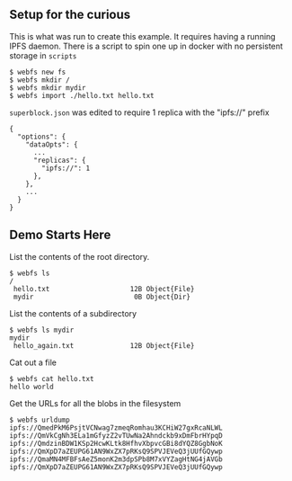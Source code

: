 ## Setup for the curious
This is what was run to create this example.
It requires having a running IPFS daemon.
There is a script to spin one up in docker with no persistent storage in `scripts`

```
$ webfs new fs
$ webfs mkdir /
$ webfs mkdir mydir
$ webfs import ./hello.txt hello.txt
```
`superblock.json` was edited to require 1 replica with the "ipfs://" prefix
```
{
  "options": {
    "dataOpts": {
      ...
      "replicas": {
        "ipfs://": 1
      },
    },
    ...
  }
}
```

## Demo Starts Here
List the contents of the root directory.
```
$ webfs ls
/
 hello.txt                    12B Object{File}                  
 mydir                         0B Object{Dir}       
```

List the contents of a subdirectory
```
$ webfs ls mydir
mydir
 hello_again.txt              12B Object{File}
```

Cat out a file
```
$ webfs cat hello.txt
hello world
```

Get the URLs for all the blobs in the filesystem
```
$ webfs urldump
ipfs://QmedPkM6PsjtVCNwag7zmeqRomhau3KCHiW27gxRcaNLWL
ipfs://QmVkCgNh3ELa1mGfyzZ2vTUwNa2Ahndckb9xDmFbrHYpqD
ipfs://QmdzinBDW1KSp2HcwKLtk8HfhvXbpvcGBi8dYQZ8GgbNoK
ipfs://QmXpD7aZEUPG61AN9WxZX7pRKsQ9SPVJEVeQ3jUUfGQywp
ipfs://QmaMN4MFBFsAeZ5monK2m3dpSPb8M7xVYZagHtNG4jAVGb
ipfs://QmXpD7aZEUPG61AN9WxZX7pRKsQ9SPVJEVeQ3jUUfGQywp
```
